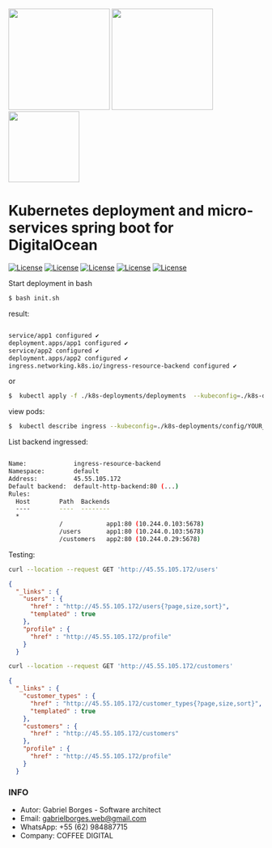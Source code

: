 #
<img src="https://kubernetes.io/images/nav_logo.svg" width="200">
<img src="https://images.prismic.io/www-static/49aa0a09-06d2-4bba-ad20-4bcbe56ac507_logo.png" width="200">  
<img src="https://spring.io/images/spring-logo-9146a4d3298760c2e7e49595184e1975.svg" width="140">  

#


# Kubernetes deployment and micro-services spring boot for DigitalOcean

[![License](https://img.shields.io/badge/License-MIT-silver.svg?style=flat)](https://github.com/clips/pattern/blob/master/LICENSE.txt) 
[![License](https://img.shields.io/badge/Java-15-red.svg?style=flat)](https://github.com/clips/pattern/blob/master/LICENSE.txt) 
[![License](https://img.shields.io/badge/Spring-2.5.0-green.svg?style=flat)](https://github.com/clips/pattern/blob/master/LICENSE.txt) 
[![License](https://img.shields.io/badge/Kubernetes-1.20.2-blue.svg?style=flat)](https://github.com/clips/pattern/blob/master/LICENSE.txt) 
[![License](https://img.shields.io/badge/Swagger-3.0.0-green.svg?style=flat)](https://github.com/clips/pattern/blob/master/LICENSE.txt) 




Start deployment in bash
```sh
$ bash init.sh
```

result: 
```sh

service/app1 configured ✔
deployment.apps/app1 configured ✔
service/app2 configured ✔
deployment.apps/app2 configured ✔
ingress.networking.k8s.io/ingress-resource-backend configured ✔

```

or

```sh
$  kubectl apply -f ./k8s-deployments/deployments  --kubeconfig=./k8s-deployments/config/YOUR_CONFIG.yaml 
```


view pods:

```sh
$  kubectl describe ingress --kubeconfig=./k8s-deployments/config/YOUR_CONFIG.yaml 
```

List backend ingressed: 

```sh

Name:             ingress-resource-backend
Namespace:        default
Address:          45.55.105.172
Default backend:  default-http-backend:80 (...)
Rules:
  Host        Path  Backends
  ----        ----  --------
  *
              /            app1:80 (10.244.0.103:5678)
              /users       app1:80 (10.244.0.103:5678)
              /customers   app2:80 (10.244.0.29:5678)

```

Testing:

```sh
curl --location --request GET 'http://45.55.105.172/users'
```

```json
{
  "_links" : {
    "users" : {
      "href" : "http://45.55.105.172/users{?page,size,sort}",
      "templated" : true
    },
    "profile" : {
      "href" : "http://45.55.105.172/profile"
    }
  }

```


```sh
curl --location --request GET 'http://45.55.105.172/customers'
```


```json
{
  "_links" : {
    "customer_types" : {
      "href" : "http://45.55.105.172/customer_types{?page,size,sort}",
      "templated" : true
    },
    "customers" : {
      "href" : "http://45.55.105.172/customers"
    },
    "profile" : {
      "href" : "http://45.55.105.172/profile"
    }
  }
```


### INFO ###

* Autor: Gabriel Borges - Software architect
* Email: gabrielborges.web@gmail.com
* WhatsApp: +55 (62) 984887715
* Company: COFFEE DIGITAL 


